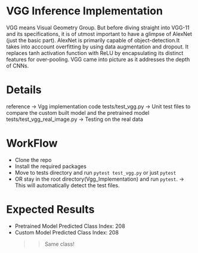 # VGG Inference Implementation


VGG means Visual Geometry Group. But before diving straight into VGG-11 and its specifications, it is of utmost important to have a glimpse of AlexNet (just the basic part). AlexNet is primarily capable of object-detection.It takes into acccount overfitting by using data augmentation and dropout. It replaces tanh activation function with ReLU by encapsulating its distinct features for over-pooling. VGG came into picture as it addresses the depth of CNNs.

# Details

reference -> Vgg implementation code
tests/test_vgg.py -> Unit test files to compare the custom built model and the pretrained model
tests/test_vgg_real_image.py -> Testing on the real data

# WorkFlow

- Clone the repo
- Install the required packages
- Move to tests directory and run `pytest test_vgg.py` or just `pytest`
- OR stay in the root directory(Vgg_Implementation) and run `pytest`. -> This will automatically detect the test files.


# Expected Results

- Pretrained Model Predicted Class Index: 208
- Custom Model Predicted Class Index: 208
    >>  Same class!
